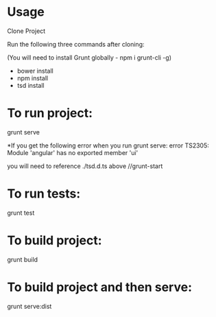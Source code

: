 Usage
=========================

Clone Project

Run the following three commands after cloning:

(You will need to install Grunt globally - npm i grunt-cli -g)

- bower install
- npm install
- tsd install 

To run project:
===============
grunt serve

*If you get the following error when you run grunt serve:
error TS2305: Module 'angular' has no exported member 'ui'

you will need to reference ./tsd.d.ts above //grunt-start

To run tests:
===============
grunt test

To build project:
===============
grunt build

To build project and then serve:
===============
grunt serve:dist





